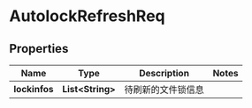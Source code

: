 # AutolockRefreshReq

## Properties
Name | Type | Description | Notes
------------ | ------------- | ------------- | -------------
**lockinfos** | **List&lt;String&gt;** | 待刷新的文件锁信息 | 
